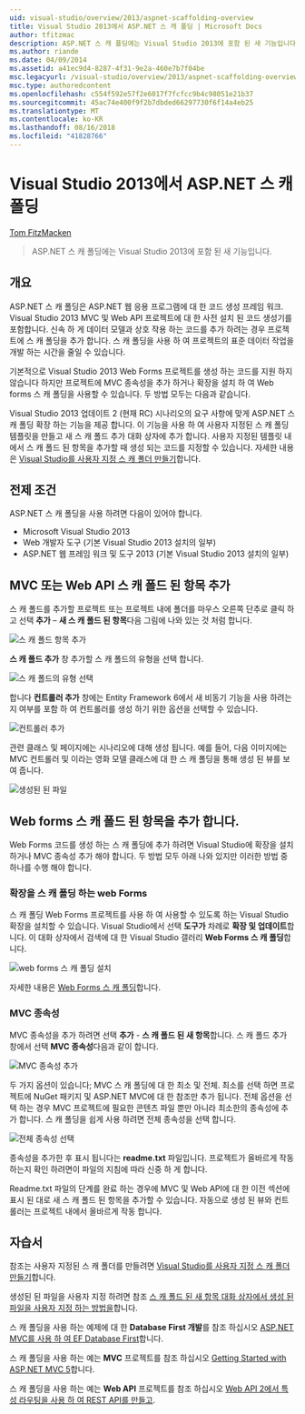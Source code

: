 ```yaml
---
uid: visual-studio/overview/2013/aspnet-scaffolding-overview
title: Visual Studio 2013에서 ASP.NET 스 캐 폴딩 | Microsoft Docs
author: tfitzmac
description: ASP.NET 스 캐 폴딩에는 Visual Studio 2013에 포함 된 새 기능입니다.
ms.author: riande
ms.date: 04/09/2014
ms.assetid: a41ec9d4-8287-4f31-9e2a-460e7b7f04be
msc.legacyurl: /visual-studio/overview/2013/aspnet-scaffolding-overview
msc.type: authoredcontent
ms.openlocfilehash: c554f592e57f2e6017f7fcfcc9b4c98051e21b37
ms.sourcegitcommit: 45ac74e400f9f2b7dbded66297730f6f14a4eb25
ms.translationtype: MT
ms.contentlocale: ko-KR
ms.lasthandoff: 08/16/2018
ms.locfileid: "41828766"
---
```

<a name="aspnet-scaffolding-in-visual-studio-2013"></a>Visual Studio 2013에서 ASP.NET 스 캐 폴딩
====================
[Tom FitzMacken](https://github.com/tfitzmac)

> ASP.NET 스 캐 폴딩에는 Visual Studio 2013에 포함 된 새 기능입니다.


## <a name="overview"></a>개요

ASP.NET 스 캐 폴딩은 ASP.NET 웹 응용 프로그램에 대 한 코드 생성 프레임 워크. Visual Studio 2013 MVC 및 Web API 프로젝트에 대 한 사전 설치 된 코드 생성기를 포함합니다. 신속 하 게 데이터 모델과 상호 작용 하는 코드를 추가 하려는 경우 프로젝트에 스 캐 폴딩을 추가 합니다. 스 캐 폴딩을 사용 하 여 프로젝트의 표준 데이터 작업을 개발 하는 시간을 줄일 수 있습니다.

기본적으로 Visual Studio 2013 Web Forms 프로젝트를 생성 하는 코드를 지원 하지 않습니다 하지만 프로젝트에 MVC 종속성을 추가 하거나 확장을 설치 하 여 Web forms 스 캐 폴딩을 사용할 수 있습니다. 두 방법 모두는 다음과 같습니다.

Visual Studio 2013 업데이트 2 (현재 RC) 시나리오의 요구 사항에 맞게 ASP.NET 스 캐 폴딩 확장 하는 기능을 제공 합니다. 이 기능을 사용 하 여 사용자 지정된 스 캐 폴딩 템플릿을 만들고 새 스 캐 폴드 추가 대화 상자에 추가 합니다. 사용자 지정된 템플릿 내에서 스 캐 폴드 된 항목을 추가할 때 생성 되는 코드를 지정할 수 있습니다. 자세한 내용은 [Visual Studio를 사용자 지정 스 캐 폴더 만들기](https://go.microsoft.com/fwlink/p/?LinkId=395029)합니다.

## <a name="prerequisites"></a>전제 조건

ASP.NET 스 캐 폴딩을 사용 하려면 다음이 있어야 합니다.

- Microsoft Visual Studio 2013
- Web 개발자 도구 (기본 Visual Studio 2013 설치의 일부)
- ASP.NET 웹 프레임 워크 및 도구 2013 (기본 Visual Studio 2013 설치의 일부)

## <a name="add-a-scaffolded-item-to-mvc-or-web-api"></a>MVC 또는 Web API 스 캐 폴드 된 항목 추가

스 캐 폴드를 추가할 프로젝트 또는 프로젝트 내에 폴더를 마우스 오른쪽 단추로 클릭 하 고 선택 **추가** – **새 스 캐 폴드 된 항목**다음 그림에 나와 있는 것 처럼 합니다.

![스 캐 폴드 항목 추가](aspnet-scaffolding-overview/_static/image1.png)

**스 캐 폴드 추가** 창 추가할 스 캐 폴드의 유형을 선택 합니다.

![스 캐 폴드의 유형 선택](aspnet-scaffolding-overview/_static/image2.png)

합니다 **컨트롤러 추가** 창에는 Entity Framework 6에서 새 비동기 기능을 사용 하려는 지 여부를 포함 하 여 컨트롤러를 생성 하기 위한 옵션을 선택할 수 있습니다.

![컨트롤러 추가](aspnet-scaffolding-overview/_static/image3.png)

관련 클래스 및 페이지에는 시나리오에 대해 생성 됩니다. 예를 들어, 다음 이미지에는 MVC 컨트롤러 및 이라는 영화 모델 클래스에 대 한 스 캐 폴딩을 통해 생성 된 뷰를 보여 줍니다.

![생성된 된 파일](aspnet-scaffolding-overview/_static/image4.png)

## <a name="add-a-scaffolded-item-to-web-forms"></a>Web forms 스 캐 폴드 된 항목을 추가 합니다.

Web Forms 코드를 생성 하는 스 캐 폴딩에 추가 하려면 Visual Studio에 확장을 설치 하거나 MVC 종속성 추가 해야 합니다. 두 방법 모두 아래 나와 있지만 이러한 방법 중 하나를 수행 해야 합니다.

### <a name="web-forms-scaffolding-extension"></a>확장을 스 캐 폴딩 하는 web Forms

스 캐 폴딩 Web Forms 프로젝트를 사용 하 여 사용할 수 있도록 하는 Visual Studio 확장을 설치할 수 있습니다. Visual Studio에서 선택 **도구가** 차례로 **확장 및 업데이트**합니다. 이 대화 상자에서 검색에 대 한 Visual Studio 갤러리 **Web Forms 스 캐 폴딩**합니다.

![web forms 스 캐 폴딩 설치](aspnet-scaffolding-overview/_static/image5.png)

자세한 내용은 [Web Forms 스 캐 폴딩](https://go.microsoft.com/fwlink/p/?LinkId=396478)합니다.

### <a name="mvc-dependencies"></a>MVC 종속성

MVC 종속성을 추가 하려면 선택 **추가** - **스 캐 폴드 된 새 항목**합니다. 스 캐 폴드 추가 창에서 선택 **MVC 종속성**다음과 같이 합니다.

![MVC 종속성 추가](aspnet-scaffolding-overview/_static/image6.png)

두 가지 옵션이 있습니다; MVC 스 캐 폴딩에 대 한 최소 및 전체. 최소를 선택 하면 프로젝트에 NuGet 패키지 및 ASP.NET MVC에 대 한 참조만 추가 됩니다. 전체 옵션을 선택 하는 경우 MVC 프로젝트에 필요한 콘텐츠 파일 뿐만 아니라 최소한의 종속성에 추가 합니다. 스 캐 폴딩을 쉽게 사용 하려면 전체 종속성을 선택 합니다.

![전체 종속성 선택](aspnet-scaffolding-overview/_static/image7.png)

종속성을 추가한 후 표시 됩니다는 **readme.txt** 파일입니다. 프로젝트가 올바르게 작동 하는지 확인 하려면이 파일의 지침에 따라 신중 하 게 합니다.

Readme.txt 파일의 단계를 완료 하는 경우에 MVC 및 Web API에 대 한 이전 섹션에 표시 된 대로 새 스 캐 폴드 된 항목을 추가할 수 있습니다. 자동으로 생성 된 뷰와 컨트롤러는 프로젝트 내에서 올바르게 작동 합니다.

## <a name="tutorials"></a>자습서

참조는 사용자 지정된 스 캐 폴더를 만들려면 [Visual Studio를 사용자 지정 스 캐 폴더 만들기](https://go.microsoft.com/fwlink/p/?LinkId=395029)합니다.

생성된 된 파일을 사용자 지정 하려면 참조 [스 캐 폴드 된 새 항목 대화 상자에서 생성 된 파일을 사용자 지정 하는 방법을](https://blogs.msdn.com/b/webdev/archive/2013/12/26/how-to-customize-the-generated-files-from-the-new-scaffolded-item-dialog.aspx)합니다.

스 캐 폴딩을 사용 하는 예제에 대 한 **Database First 개발**를 참조 하십시오 [ASP.NET MVC를 사용 하 여 EF Database First](../../../mvc/overview/getting-started/database-first-development/setting-up-database.md)합니다.

스 캐 폴딩을 사용 하는 예는 **MVC** 프로젝트를 참조 하십시오 [Getting Started with ASP.NET MVC 5](../../../mvc/overview/getting-started/introduction/getting-started.md)합니다.

스 캐 폴딩을 사용 하는 예는 **Web API** 프로젝트를 참조 하십시오 [Web API 2에서 특성 라우팅을 사용 하 여 REST API를 만들고](../../../web-api/overview/web-api-routing-and-actions/create-a-rest-api-with-attribute-routing.md).
